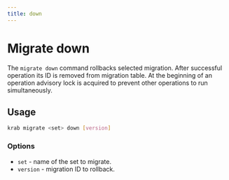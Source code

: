 ```yaml
---
title: down
---
```


# Migrate down

The `migrate down` command rollbacks selected migration.
After successful operation its ID is removed from migration table.
At the beginning of an operation advisory lock is acquired to prevent other operations to run simultaneously.

## Usage

```sh
krab migrate <set> down [version]
```

### Options

- `set` - name of the set to migrate.
- `version` - migration ID to rollback.

